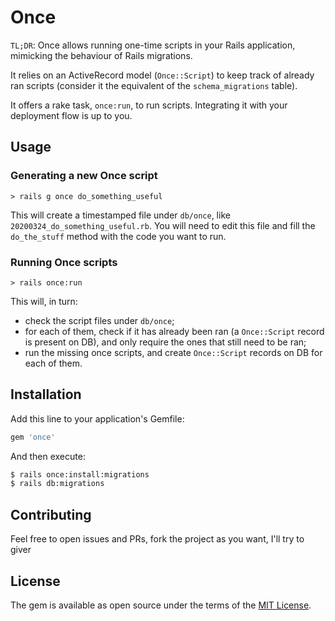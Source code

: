 # Once

`TL;DR`: Once allows running one-time scripts in your Rails application, mimicking
the behaviour of Rails migrations.

It relies on an ActiveRecord model (`Once::Script`) to keep track of already ran
scripts (consider it the equivalent of the `schema_migrations` table).

It offers a rake task, `once:run`, to run scripts. Integrating it with your
deployment flow is up to you.

## Usage

### Generating a new Once script

`> rails g once do_something_useful`

This will create a timestamped file under `db/once`, like
`20200324_do_something_useful.rb`. You will need to edit this file and fill the
`do_the_stuff` method with the code you want to run.

### Running Once scripts

`> rails once:run`

This will, in turn:

- check the script files under `db/once`;
- for each of them, check if it has already been ran (a `Once::Script` record is
  present on DB), and only require the ones that still need to be ran;
- run the missing once scripts, and create `Once::Script` records on DB for each
  of them.

## Installation

Add this line to your application's Gemfile:

```ruby
gem 'once'
```

And then execute:

```bash
$ rails once:install:migrations
$ rails db:migrations
```

## Contributing

Feel free to open issues and PRs, fork the project as you want, I'll try to giver


## License

The gem is available as open source under the terms of the [MIT License](https://opensource.org/licenses/MIT).
